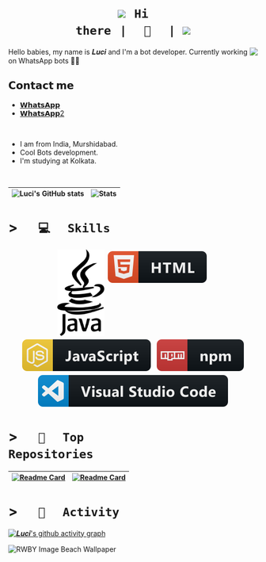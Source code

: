 <!--https://cdn.discordapp.com/emojis/905827157782200320.png?size=80-->

# <h1 align="center"> <code>[<img src="https://pbs.twimg.com/media/Dsw0HsjWwAA-8fE.jpg" height="110px">](https://www.facebook.com/I.LUCI.ZR/)⠀Hi there⠀|⠀⠀👋⠀⠀| [<img src="https://spotify-github-profile.vercel.app/api/view?uid=uwjnzqtalkghfb2gd7ueltxzb&cover_image=true&theme=novatorem&bar_color=ff0000&bar_color_cover=falsespo" background="#fff" height="110px">](https://open.spotify.com/user/uwjnzqtalkghfb2gd7ueltxzb)</code> </h1>

<div align="center">
<img height="165px" src='https://github-readme-stats.vercel.app/api?username=LuciZR&show_icons=true&include_all_commits=true&theme=mere&hide_border=true' align="right">
</div>

<div align="left">
Hello babies, my name is 𝑳𝒖𝒄𝒊 and I'm a bot developer. Currently working on WhatsApp bots 🎸✨
</div>

##
## 𝗖𝗼𝗻𝘁𝗮𝗰𝘁 𝗺𝗲
* [𝗪𝗵𝗮𝘁𝘀𝗔𝗽𝗽](https://api.whatsapp.com/send?phone=+918393838182)
*  [𝗪𝗵𝗮𝘁𝘀𝗔𝗽𝗽2](https://api.whatsapp.com/send?phone=+919733377065)
<br>

* I am from India, Murshidabad.
* Cool Bots development.
* I'm studying at Kolkata. 

<br>


| ![Luci's GitHub stats](https://github-readme-stats.vercel.app/api?username=LuciZR&show_icons=true&theme=tokyonight) | ![Stats](https://github-readme-stats.vercel.app/api/wakatime?username=LuciZR&theme=radical&hide_border=true&layout=compact&langs_count=6&hide_title=true) |
| ----- | ----- |
   

# > <code>⠀⠀💻⠀⠀Skills⠀⠀</code>
<p align="center">
  <img src="https://github.com/Xx-Ashutosh-xX/Xx-Ashutosh-xX/blob/master/assets/icons/java.png" alt="java"  width="95" hight="45">
  <img src="https://raw.githubusercontent.com/8bithemant/8bithemant/master/svg/dev/languages/html.svg" alt="html" style="vertical-align:top; margin:4px">    
  <img src="https://raw.githubusercontent.com/8bithemant/8bithemant/master/svg/dev/languages/js.svg" alt="js" style="vertical-align:top; margin:4px">
  <img src="https://raw.githubusercontent.com/8bithemant/8bithemant/master/svg/dev/services/npm.svg" alt="npm" style="vertical-align:top; margin:4px">
  <img src="https://raw.githubusercontent.com/8bithemant/8bithemant/master/svg/dev/tools/visualstudio_code.svg" alt="vscode" style="vertical-align:top; margin:4px">
</p>

# > <code>⠀⠀🌟⠀⠀Top Repositories⠀⠀</code>

| [![Readme Card](https://github-readme-stats.vercel.app/api/pin/?username=LuciZR&repo=Mia-Md&theme=vision-friendly-dark)](https://github.com/LuciZR/Mia-Md) | [![Readme Card](https://github-readme-stats.vercel.app/api/pin/?username=LuciZR&repo=Foxy_shadow-MD&theme=vision-friendly-dark)](https://github.com/LuciZR/Mia-Md) |
| ----- | ----- |

<!--<code> <a href="https://matepedia.000webhostapp.com/HTML's/index.html" target="_blank"><img height="335px" align="center" src="https://matepedia.000webhostapp.com/Imagenes/NewSpace%20NewNew!!!!.png"></a> </code>-->

# > <code>⠀⠀💼⠀⠀Activity⠀⠀</code>
[![𝑳𝒖𝒄𝒊's github activity graph](https://github-readme-activity-graph.cyclic.app/graph?username=LuciZR&theme=high-contrast)](https://github.com/LuciZR)

![RWBY Image Beach Wallpaper](https://user-images.githubusercontent.com/84690368/180107953-1166e03c-a5af-42ec-a767-f9cce4b41873.png)
